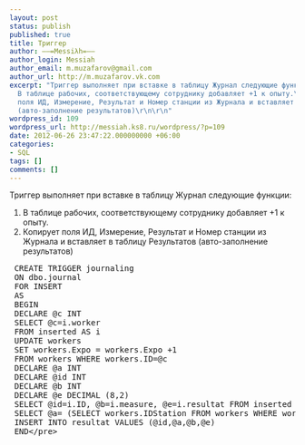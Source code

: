 ```yaml
---
layout: post
status: publish
published: true
title: Триггер
author: ––=Messiλh=––
author_login: Messiah
author_email: m.muzafarov@gmail.com
author_url: http://m.muzafarov.vk.com
excerpt: "Триггер выполняет при вставке в таблицу Журнал следующие функции:\r\n1)
  В таблице рабочих, соответствующему сотруднику добавляет +1 к опыту.\r\n2) Копирует
  поля ИД, Измерение, Результат и Номер станции из Журнала и вставляет в таблицу Результатов
  (авто-заполнение результатов)\r\n\r\n"
wordpress_id: 109
wordpress_url: http://messiah.ks8.ru/wordpress/?p=109
date: 2012-06-26 23:47:22.000000000 +06:00
categories:
- SQL
tags: []
comments: []
---
```

Триггер выполняет при вставке в таблицу Журнал следующие функции:
1) В таблице рабочих, соответствующему сотруднику добавляет +1 к опыту.
2) Копирует поля ИД, Измерение, Результат и Номер станции из Журнала и вставляет в таблицу Результатов (авто-заполнение результатов)

<a id="more"></a><a id="more-109"></a>
<pre class="brush: sql; gutter: true"> CREATE TRIGGER journaling
 ON dbo.journal
 FOR INSERT
 AS
 BEGIN
 DECLARE @c INT
 SELECT @c=i.worker
 FROM inserted AS i
 UPDATE workers
 SET workers.Expo = workers.Expo +1
 FROM workers WHERE workers.ID=@c
 DECLARE @a INT
 DECLARE @id INT
 DECLARE @b INT
 DECLARE @e DECIMAL (8,2)
 SELECT @id=i.ID, @b=i.measure, @e=i.resultat FROM inserted AS i
 SELECT @a= (SELECT workers.IDStation FROM workers WHERE workers.ID=@c)
 INSERT INTO resultat VALUES (@id,@a,@b,@e)
 END<&#47;pre>
